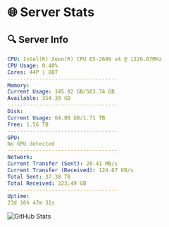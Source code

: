 # 🌐 Server Stats
## 🔍 Server Info
```yaml
CPU: Intel(R) Xeon(R) CPU E5-2699 v4 @ 1226.07MHz
CPU Usage: 0.40%
Cores: 44P | 88T
-----------------------------------
Memory:
Current Usage: 145.92 GB/503.74 GB
Available: 354.39 GB
-----------------------------------
Disk:
Current Usage: 64.08 GB/1.71 TB
Free: 1.56 TB
-----------------------------------
GPU:
No GPU detected
-----------------------------------
Network:
Current Transfer (Sent): 20.41 MB/s
Current Transfer (Received): 124.67 KB/s
Total Sent: 37.38 TB
Total Received: 323.49 GB
-----------------------------------
Uptime:
23d 16h 47m 31s
```
![GitHub Stats](https://img.shields.io/badge/Updated-2025-03-31_14:10:20-blue)